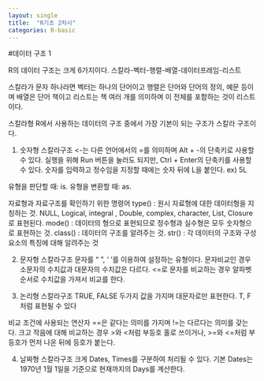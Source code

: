 ```yaml
---
layout: single
title:  "R기초 2차시"
categories: R-basic
---
```


#데이터 구조 1


R의 데이터 구조는 크게 6가지이다.
스칼라-벡터-행렬-배열-데이터프레임-리스트

스칼라가 문자 하나라면
벡터는 하나의 단어이고 
행렬은 단어와 단어의 정의, 예문 등이며
배열은 단어 책이고
리스트는 책 여러 개를 의미하며
이 전체를 포함하는 것이 리스트이다.

스칼라형
R에서 사용하는 데이터의 구조 중에서 가장 기본이 되는 구조가 스칼라 구조이다.

1.	숫자형 스칼라구조
<-는 다른 언어에서의 =를 의미하며 Alt + -의 단축키로 사용할 수 있다.
실행을 위해 Run 버튼을 눌러도 되지만, Ctrl + Enter의 단축키를 사용할 수 있다.
숫자를 입력하고 정수임을 지정할 때에는 숫자 뒤에 L을 붙인다. ex) 5L

유형을 판단할 때: is.
유형을 변환할 때: as.

자료형과 자료구조를 확인하기 위한 명령어
type() : 원시 자료형에 대한 데이터형을 지칭하는 것. 
NULL, Logical, integral , Double, complex, character, List, Closure로 표현된다.
mode() : 데이터의 형으로 표현되므로 정수형과 실수형은 모두 숫자형으로 표현하는 것.
class() : 데이터의 구조를 알려주는 것.
str() : 각 데이터의 구조와 구성요소의 특징에 대해 알려주는 것

2.	문자형 스칼라구조
문자를 “ ”, ‘ ’를 이용하여 설정하는 유형이다.
문자비교인 경우 소문자의 수치값과 대문자의 수치값은 다르다.
<=로 문자를 비교하는 경우 알파벳 순서로 수치값을 가져서 비교를 한다.

3.	논리형 스칼라구조
TRUE, FALSE 두가지 값을 가지며 대문자로만 표현한다. T, F처럼 표현될 수 있다

비교 조건에 사용되는 연산자
==은 같다는 의미를 가지며 !=는 다르다는 의미를 갖는다.
크고 작음에 대해 비교하는 경우 >와 <처럼 부등호 홀로 쓰이거나, >=와 <=처럼 부등호가 먼저 나온 뒤에 등호가 붙는다.

4.	날짜형 스칼라구조
크게 Dates, Times를 구분하여 처리될 수 있다.
기본 Dates는 1970년 1월 1일을 기준으로 현재까지의 Days를 계산한다.



